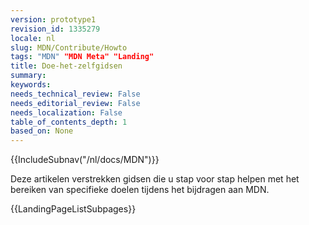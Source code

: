 ```yaml
---
version: prototype1
revision_id: 1335279
locale: nl
slug: MDN/Contribute/Howto
tags: "MDN" "MDN Meta" "Landing"
title: Doe-het-zelfgidsen
summary: 
keywords: 
needs_technical_review: False
needs_editorial_review: False
needs_localization: False
table_of_contents_depth: 1
based_on: None
---
```

<div>{{IncludeSubnav("/nl/docs/MDN")}}</div>

<p>Deze artikelen verstrekken gidsen die u stap voor stap helpen met het bereiken van specifieke doelen tijdens het bijdragen aan MDN.</p>

<p>{{LandingPageListSubpages}}</p>

